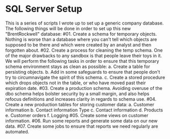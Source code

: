 # SQL Server Setup
This is a series of scripts I wrote up to set up a generic company database.
The following things will be done in order to set up this new "BrentRockwell" database:
	#01. Create a schema for temporary objects. Nothing is worse than a database where you can't tell which objects are supposed to be there and which were created by an analyst and then forgotten about.
	#02. Create a process for cleaning the temp schema. One of the major drawbacks to any sandbox is that people leave their toys in it. We will perform the following tasks in order to ensure that this temporary schema environment stays as clean as possible:
		a. Create a table for persisting objects.
		b. Add in some safeguards to ensure that people don't try to circumnavigate the spirit of this schema.
		c. Create a stored procedure which drops objects not in the table, or who have moved past their expiration date.
	#03. Create a production schema. Avoiding overuse of the dbo schema helps bolster security by a small margin, and also helps refocus definitions and increases clarity in regards to schema use.
	#04. Create a new production tables for storing customer data:
		a. Customer information
		b. Contact information Type
		c. Contact information
		d. Products
		e. Customer orders
		f. Logging
	#05. Create some views on customer information.
	#06. Run some reports and generate some data on our new data.
	#07. Create some jobs to ensure that reports we need regularly are automated.
